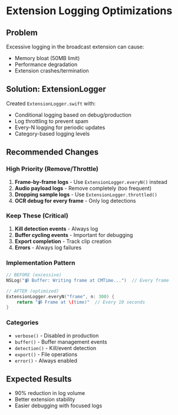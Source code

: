 # Extension Logging Optimizations

## Problem
Excessive logging in the broadcast extension can cause:
- Memory bloat (50MB limit)
- Performance degradation
- Extension crashes/termination

## Solution: ExtensionLogger
Created `ExtensionLogger.swift` with:
- Conditional logging based on debug/production
- Log throttling to prevent spam
- Every-N logging for periodic updates
- Category-based logging levels

## Recommended Changes

### High Priority (Remove/Throttle)
1. **Frame-by-frame logs** - Use `ExtensionLogger.everyN()` instead
2. **Audio payload logs** - Remove completely (too frequent)
3. **Dropping sample logs** - Use `ExtensionLogger.throttled()`
4. **OCR debug for every frame** - Only log detections

### Keep These (Critical)
1. **Kill detection events** - Always log
2. **Buffer cycling events** - Important for debugging
3. **Export completion** - Track clip creation
4. **Errors** - Always log failures

### Implementation Pattern
```swift
// BEFORE (excessive)
NSLog("📹 Buffer: Writing frame at CMTime...")  // Every frame

// AFTER (optimized)
ExtensionLogger.everyN("frame", n: 300) {
    return "📹 Frame at \(time)"  // Every 10 seconds
}
```

### Categories
- `verbose()` - Disabled in production
- `buffer()` - Buffer management events
- `detection()` - Kill/event detection
- `export()` - File operations
- `error()` - Always enabled

## Expected Results
- 90% reduction in log volume
- Better extension stability
- Easier debugging with focused logs